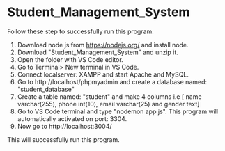 # Student_Management_System

Follow these step to successfully run this program:

1) Download node js from https://nodejs.org/ and install node.
2) Download "Student_Management_System" and unzip it.
3) Open the folder with VS Code editor.
4) Go to Terminal> New terminal in VS Code.
5) Connect localserver: XAMPP and start Apache and MySQL.
6) Go to http://localhost/phpmyadmin and create a database named: "student_database"
7) Create a table named: "student" and make 4 columns i.e [ name varchar(255), phone int(10), email varchar(25) and gender text]
8) Go to VS Code terminal and type "nodemon app.js". This program will automatically activated on port: 3304.
9) Now go to http://localhost:3004/

This will successfully run this program.

